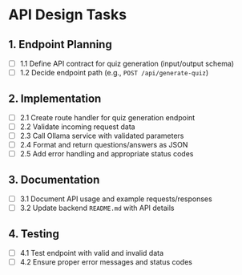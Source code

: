 # API Design Tasks

## 1. Endpoint Planning
- [ ] 1.1 Define API contract for quiz generation (input/output schema)
- [ ] 1.2 Decide endpoint path (e.g., `POST /api/generate-quiz`)

## 2. Implementation
- [ ] 2.1 Create route handler for quiz generation endpoint
- [ ] 2.2 Validate incoming request data
- [ ] 2.3 Call Ollama service with validated parameters
- [ ] 2.4 Format and return questions/answers as JSON
- [ ] 2.5 Add error handling and appropriate status codes

## 3. Documentation
- [ ] 3.1 Document API usage and example requests/responses
- [ ] 3.2 Update backend `README.md` with API details

## 4. Testing
- [ ] 4.1 Test endpoint with valid and invalid data
- [ ] 4.2 Ensure proper error messages and status codes
